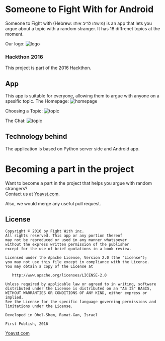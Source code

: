 # Someone to Fight With for Android

Someone to Fight with (Hebrew: מישהו לריב איתו) is an app that lets you argue about a topic with a random stranger. It has 18 diffrenet topics at the moment.

Our logo:
![logo](http://i.imgur.com/eoDreh3.png)

### Hackthon 2016
This project is part of the 2016 Hackthon.

## App
This app is suitable for everyone, allowing them to argue with anyone on a spesific topic.
The Homepage:
![homepage](http://imgur.com/bOw1xiL.png)

Choosing a Topic:
![topic](http://imgur.com/fgK397W.png)

The Chat:
![topic](http://imgur.com/zeVmfVn.png)

## Technology behind
The application is based on Python server side and Android app.

# Becoming a part in the project
Want to become a part in the project that helps you argue with random strangers?  
Contact us at [Yoavst.com](http://yoavst.com).

Also, we would merge any useful pull request.

## License
    
    Copyright © 2016 by Fight With inc.
    All rights reserved. This app or any portion thereof
    may not be reproduced or used in any manner whatsoever
    without the express written permission of the publisher
    except for the use of brief quotations in a book review.
    
    Licensed under the Apache License, Version 2.0 (the "License");
    you may not use this file except in compliance with the License.
    You may obtain a copy of the License at

       http://www.apache.org/licenses/LICENSE-2.0

    Unless required by applicable law or agreed to in writing, software
    distributed under the License is distributed on an "AS IS" BASIS,
    WITHOUT WARRANTIES OR CONDITIONS OF ANY KIND, either express or implied.
    See the License for the specific language governing permissions and
    limitations under the License.
    
    Developed in Ohel-Shem, Ramat-Gan, Israel
    
    First Publish, 2016
    
[Yoavst.com](http://yoavst.com)
